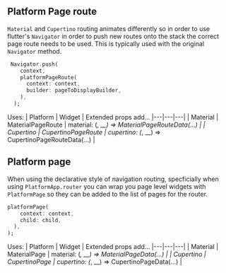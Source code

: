 ## Platform Page route

`Material` and `Cupertino` routing animates differently so in order to use flutter's `Navigator` in order to push new routes onto the stack the correct page route needs to be used. This is typically used with the original `Navigator` method.

```dart
 Navigator.push(
    context,
    platformPageRoute(
      context: context,
      builder: pageToDisplayBuilder,
    ),
  );
```

Uses:
| Platform  | Widget  | Extended props add...
|---|---|---|
| Material | MaterialPageRoute | material: (_, __)  => MaterialPageRouteData(...) |
| Cupertino | CupertinoPageRoute | cupertino: (_, __) => CupertinoPageRouteData(...) |


## Platform page

When using the declarative style of navigation routing, specficially when using `PlatformApp.router` you can wrap you page level widgets with `PlatformPage` so they can be added to the list of pages for the router.

```dart
platformPage(
    context: context,
    child: child,
  ),
);
```

Uses:
| Platform  | Widget  | Extended props add...
|---|---|---|
| Material | MaterialPage | material: (_, __)  => MaterialPageData(...) |
| Cupertino | CupertinoPage | cupertino: (_, __) => CupertinoPageData(...) |